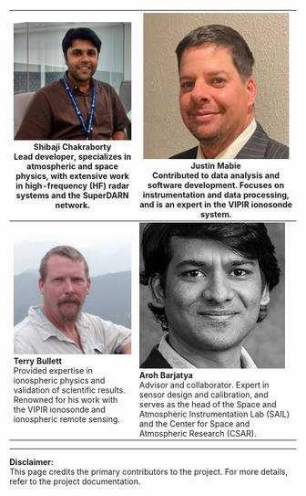 <!-- 
Author(s): Shibaji Chakraborty

Disclaimer:

-->

| ![Shibaji Chakraborty](../figures/Chakraborty.png)<br>**Shibaji Chakraborty**<br> Lead developer, specializes in atmospheric and space physics, with extensive work in high-frequency (HF) radar systems and the SuperDARN network. | ![Justin Mabie](../figures/Mabie.png)<br>**Justin Mabie**<br> Contributed to data analysis and software development. Focuses on instrumentation and data processing, and is an expert in the VIPIR ionosonde system. |
|---|---|
| ![Terry Bullett](../figures/Bullett.png)<br>**Terry Bullett**<br>Provided expertise in ionospheric physics and validation of scientific results. Renowned for his work with the VIPIR ionosonde and ionospheric remote sensing. | ![Aroh Barjatya](../figures/Barjatya.png)<br>**Aroh Barjatya**<br>Advisor and collaborator. Expert in sensor design and calibration, and serves as the head of the Space and Atmospheric Instrumentation Lab (SAIL) and the Center for Space and Atmospheric Research (CSAR). |

---

**Disclaimer:**  
This page credits the primary contributors to the project. For more details, refer to the project documentation.
